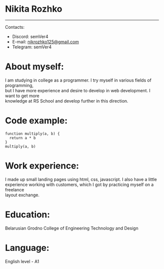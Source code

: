 # Nikita Rozhko

*********
Contacts:
* Discord: semVer4
* E-mail: nikrozhko125@gmail.com
* Telegram: semVer4

About myself: <br>
====
I am studying in college as a programmer. I try myself in various fields of programming, <br>
but I have more experience and desire to develop in web development. I want to get more<br>knowledge at 
RS School and develop further in this direction.

Code example:
====
```
function multiply(a, b) {
  return a * b
}
multiply(a, b)
```
Work experience: <br>
====
I made up small landing pages using html, css, javascript. I also have a little<br>experience 
working with customers, which I got by practicing myself on a freelance<br>layout exchange.

Education: <br>
====
Belarusian Grodno College of Engineering Technology and Design

Language: <br>
====
English level - A1